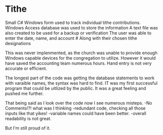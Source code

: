 # Tithe
Small C# Windows form used to track individual tithe contributions.
Windows Access database was used to store the information
A text file was also created to be used for a backup or verification
The user was able to enter the date, name, and account #
Along with their chosen tithe designations

This was never implenmented, as the church was unable to provide 
enough Windows capable devices for the congregation to utilize.
However it would have saved the accounting team numerous hours.
Hand entry is not very accurate or efficient.

The longest part of the code was getting the database statements
to work with varaible names, the syntax was hard to find.
IT was my first successful program that could be uitlized by the public.
It was a great feeling and pushed me further.

That being said as I look over the code now I see numerous misteps.
-No Comments!?! what was I thinking
-redundant code, checking all those inputs like that yikes!
-variable names could have been better.
-overall readability is not great.

But I'm still proud of it.
